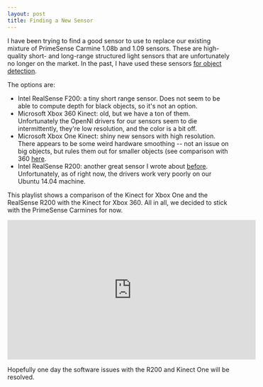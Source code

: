 ```yaml
---
layout: post
title: Finding a New Sensor
---
```


I have been trying to find a good sensor to use to replace our existing mixture of PrimeSense Carmine 1.08b and 1.09 sensors. These are high-quality short- and long-range structured light sensors that are unfortunately no longer on the market. In the past, I have used these sensors [for object detection](http://cpaxton.github.io/2016/01/08/object-detection/).

The options are:
   * Intel RealSense F200: a tiny short range sensor. Does not seem to be able to compute depth for black objects, so it's not an option.
   * Microsoft Xbox 360 Kinect: old, but we have a ton of them. Unfortunately the OpenNI drivers for our sensors seem to die intermittently, they're low resolution, and the color is a bit off.
   * Microsoft Xbox One Kinect: shiny new sensors with high resolution. There appears to be some weird hardware smoothing -- not an issue on big objects, but rules them out for smaller objects (see comparison with 360 [here](https://www.youtube.com/watch?v=eBt-WdSLNx4&list=PLF86ez-NVmyEKN9xoTpbfgOVvV9wFIwjp&index=2]).
   * Intel RealSense R200: another great sensor I wrote about [before](http://cpaxton.github.io/2016/02/23/r200/). Unfortunately, as of right now, the drivers work very poorly on our Ubuntu 14.04 machine.

This playlist shows a comparison of the Kinect for Xbox One and the RealSense R200 with the Kinect for Xbox 360. All in all, we decided to stick with the PrimeSense Carmines for now.

<iframe width="560" height="315" src="https://www.youtube.com/embed/-BdWMBh22Sk?list=PLF86ez-NVmyEKN9xoTpbfgOVvV9wFIwjp" frameborder="0" allowfullscreen></iframe>

Hopefully one day the software issues with the R200 and Kinect One will be resolved.

